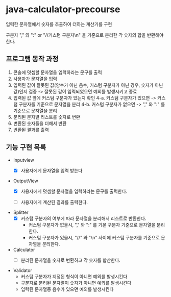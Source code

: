 # java-calculator-precourse

입력한 문자열에서 숫자를 추출하여 더하는 계산기를 구현

구분자 "," 와 ":" or "//커스텀 구분자\n" 을 기준으로 분리한 각 숫자의 합을 반환해야 한다.

## 프로그램 동작 과정
1. 콘솔에 덧셈할 문자열을 입력하라는 문구를 출력
2. 사용자가 문자열을 입력
3. 입력된 값이 잘못된 값(양수가 아닌 음수, 커스텀 구분자가 아닌 경우, 숫자가 아닌 값)인지 검증
   -> 잘못된 갑이 입력되었으면 예외를 발생시키고 종료
4. 입력된 값 앞에 커스텀 구분자가 있는지 확인
   4-a. 커스텀 구분자가 있으면 -> 커스텀 구분자를 기준으로 문자열을 분리
   4-b. 커스텀 구분자가 없으면 -> "," 와 ":" 를 기준으로 문자열을 분리
5. 분리된 문자열 리스트를 숫자로 변환
6. 변환된 숫자들을 더해서 반환
7. 반환된 결과를 출력

## 기능 구현 목록
- Inputview
  - [X] 사용자에게 문자열을 입력 받는다


- OutputView
  - [x] 사용자에게 덧셈할 문자열을 입력하라는 문구를 출력한다.
  - [ ] 사용자에게 계산된 결과를 출력한다.


- Splitter
  - [x] 커스텀 구분자의 여부에 따라 문자열을 분리해서 리스트로 반환한다.
    - 커스텀 구분자가 없을시, "," 와 ":" 를 기본 구분자 기준으로 문자열을 분리한다.
    - 커스텀 구분자가 있을시, "//" 와 "\n" 사이에 커스텀 구분자를 기준으로 문자열을 분리한다.


- Calculator
   - [ ] 분리된 문자열을 숫자로 변환하고 각 숫자를 합산한다.


- Validator
   - 커스텀 구분자가 지정된 형식이 아니면 예외를 발생시킨다
   - 구분자로 분리된 문자열이 숫자가 아니면 예외를 발생시킨다
   - 입력된 문자열중 음수가 있으면 예외를 발생시킨다

